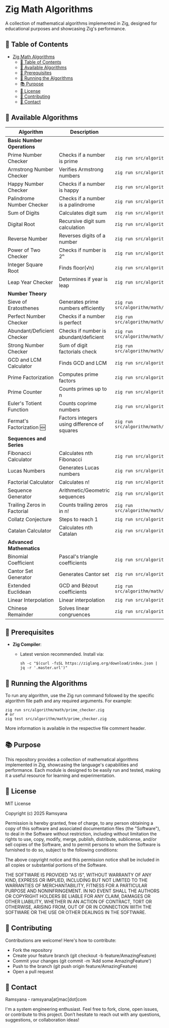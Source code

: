 # Zig Math Algorithms

A collection of mathematical algorithms implemented in Zig, designed for educational purposes and showcasing Zig's performance.

## 🚀 Table of Contents

- [Zig Math Algorithms](#zig-math-algorithms)
  - [🚀 Table of Contents](#-table-of-contents)
  - [🔢 Available Algorithms](#-available-algorithms)
  - [🚀 Prerequisites](#-prerequisites)
  - [🔧 Running the Algorithms](#-running-the-algorithms)
  - [📚 Purpose](#-purpose)
  - [📝 License](#-license)
  - [🤝 Contributing](#-contributing)
  - [📧 Contact](#-contact)

## 🔢 Available Algorithms

| Algorithm | Description | Command | Difficulty |
|-----------|-------------|---------|------------|
| **Basic Number Operations** |
| Prime Number Checker | Checks if a number is prime | `zig run src/algorithm/math/prime_checker.zig` | Easy |
| Armstrong Number Checker | Verifies Armstrong numbers | `zig run src/algorithm/math/is_armstrong.zig` | Easy |
| Happy Number Checker | Checks if a number is happy | `zig run src/algorithm/math/happy_number.zig` | Easy |
| Palindrome Number Checker | Checks if a number is a palindrome | `zig run src/algorithm/math/palindrome_number.zig` | Easy |
| Sum of Digits | Calculates digit sum | `zig run src/algorithm/math/sum_of_digits.zig` | Easy |
| Digital Root | Recursive digit sum calculation | `zig run src/algorithm/math/digital_root.zig` | Easy |
| Reverse Number | Reverses digits of a number | `zig run src/algorithm/math/reverse_number.zig` | Easy |
| Power of Two Checker | Checks if number is 2ⁿ | `zig run src/algorithm/math/power_of_two.zig` | Easy |
| Integer Square Root | Finds floor(√n) | `zig run src/algorithm/math/integer_sqrt.zig` | Easy |
| Leap Year Checker | Determines if year is leap | `zig run src/algorithm/math/leap_year_checker.zig` | Easy |
| **Number Theory** |
| Sieve of Eratosthenes | Generates prime numbers efficiently | `zig run src/algorithm/math/sieve_of_eratosthenes.zig` | Medium |
| Perfect Number Checker | Checks if a number is perfect | `zig run src/algorithm/math/perfect_number_checker.zig` | Easy |
| Abundant/Deficient Checker | Checks if number is abundant/deficient | `zig run src/algorithm/math/abundant_deficient_checker.zig` | Easy |
| Strong Number Checker | Sum of digit factorials check | `zig run src/algorithm/math/strong_number_checker.zig` | Easy |
| GCD and LCM Calculator | Finds GCD and LCM | `zig run src/algorithm/math/gcd_lcm_calculator.zig` | Medium |
| Prime Factorization | Computes prime factors | `zig run src/algorithm/math/prime_factorization.zig` | Medium |
| Prime Counter | Counts primes up to n | `zig run src/algorithm/math/prime_counter.zig` | Medium |
| Euler's Totient Function | Counts coprime numbers | `zig run src/algorithm/math/euler_totient.zig` | Hard |
| Fermat's Factorization 🆕 | Factors integers using difference of squares | `zig run src/algorithm/math/fermats_factorization.zig` | Medium |
| **Sequences and Series** |
| Fibonacci Calculator | Calculates nth Fibonacci | `zig run src/algorithm/math/fibonacci.zig` | Easy |
| Lucas Numbers | Generates Lucas numbers | `zig run src/algorithm/math/lucas_numbers.zig` | Easy |
| Factorial Calculator | Calculates n! | `zig run src/algorithm/math/factorial.zig` | Easy |
| Sequence Generator | Arithmetic/Geometric sequences | `zig run src/algorithm/math/sequence_generator.zig` | Easy |
| Trailing Zeros in Factorial | Counts trailing zeros in n! | `zig run src/algorithm/math/factorial_trailing_zeroes.zig` | Medium |
| Collatz Conjecture | Steps to reach 1 | `zig run src/algorithm/math/collatz_conjecture.zig` | Medium |
| Catalan Calculator | Calculates nth Catalan | `zig run src/algorithm/math/catalan.zig` | Hard |
| **Advanced Mathematics** |
| Binomial Coefficient | Pascal's triangle coefficients | `zig run src/algorithm/math/binomial_coefficient.zig` | Medium |
| Cantor Set Generator | Generates Cantor set | `zig run src/algorithm/math/cantor_set.zig -- 0 1 3` | Hard |
| Extended Euclidean | GCD and Bézout coefficients | `zig run src/algorithm/math/euclidean_algorithm_extended.zig` | Hard |
| Linear Interpolation | Linear interpolation | `zig run src/algorithm/math/linear_interpolation.zig` | Hard |
| Chinese Remainder | Solves linear congruences | `zig run src/algorithm/math/chinese_remainder.zig` | Hard |

## 🚀 Prerequisites

- **Zig Compiler**: 
  - Latest version recommended. Install via:

    ```shell
    sh -c "$(curl -fsSL https://ziglang.org/download/index.json | jq -r '.master.url')"
    ```

## 🔧 Running the Algorithms

To run any algorithm, use the Zig run command followed by the specific algorithm file path and any required arguments. For example:

```shell
zig run src/algorithm/math/prime_checker.zig
# or
zig test src/algorithm/math/prime_checker.zig
```

More information is available in the respective file comment header.

## 📚 Purpose

This repository provides a collection of mathematical algorithms implemented in Zig, showcasing the language's capabilities and performance. Each module is designed to be easily run and tested, making it a useful resource for learning and experimentation.

## 📝 License

MIT License

Copyright (c) 2025 Ramsyana

Permission is hereby granted, free of charge, to any person obtaining a copy
of this software and associated documentation files (the "Software"), to deal
in the Software without restriction, including without limitation the rights
to use, copy, modify, merge, publish, distribute, sublicense, and/or sell
copies of the Software, and to permit persons to whom the Software is
furnished to do so, subject to the following conditions:

The above copyright notice and this permission notice shall be included in all
copies or substantial portions of the Software.

THE SOFTWARE IS PROVIDED "AS IS", WITHOUT WARRANTY OF ANY KIND, EXPRESS OR
IMPLIED, INCLUDING BUT NOT LIMITED TO THE WARRANTIES OF MERCHANTABILITY,
FITNESS FOR A PARTICULAR PURPOSE AND NONINFRINGEMENT. IN NO EVENT SHALL THE
AUTHORS OR COPYRIGHT HOLDERS BE LIABLE FOR ANY CLAIM, DAMAGES OR OTHER
LIABILITY, WHETHER IN AN ACTION OF CONTRACT, TORT OR OTHERWISE, ARISING FROM,
OUT OF OR IN CONNECTION WITH THE SOFTWARE OR THE USE OR OTHER DEALINGS IN THE
SOFTWARE.

## 🤝 Contributing
Contributions are welcome! Here's how to contribute:
- Fork the repository
- Create your feature branch (git checkout -b feature/AmazingFeature)
- Commit your changes (git commit -m 'Add some AmazingFeature')
- Push to the branch (git push origin feature/AmazingFeature)
- Open a pull request

## 📧 Contact

Ramsyana - ramsyana[at]mac[dot]com

I'm a system engineering enthusiast. Feel free to fork, clone, open issues, or contribute to this project. Don’t hesitate to reach out with any questions, suggestions, or collaboration ideas!


